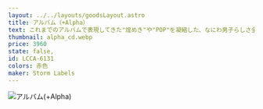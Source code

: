 ```yaml
---
layout: ../../layouts/goodsLayout.astro
title: アルバム（+Alpha）
text: これまでのアルバムで表現してきた"煌めき"や"POP"を凝縮した、なにわ男子らしさ全開のアルバムリード曲「Alpha」をはじめ、様々なジャンルの楽曲にも挑戦し、なにわ男子の音楽に幅がプラスされた作品に。
thumbnail: alpha_cd.webp
price: 3960
state: false,
id: LCCA-6131
colors: 赤色
maker: Storm Labels
---
```


![アルバム(+Alpha)](/04_ecsite/images/alpha_cd.webp)
